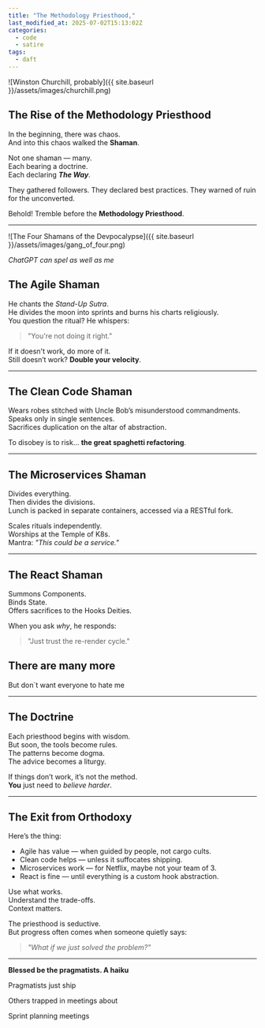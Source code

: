 ```yaml
---
title: "The Methodology Priesthood,"
last_modified_at: 2025-07-02T15:13:02Z
categories:
  - code
  - satire
tags:
  - daft
---
```


![Winston Churchill, probably]({{ site.baseurl }}/assets/images/churchill.png)

## The Rise of the Methodology Priesthood

In the beginning, there was chaos.  
And into this chaos walked the **Shaman**.

Not one shaman — many.  
Each bearing a doctrine.  
Each declaring **_The Way_**.

They gathered followers. They declared best practices. They warned of ruin for the unconverted.

Behold! Tremble before the **Methodology Priesthood**.

---

![The Four Shamans of the Devpocalypse]({{ site.baseurl }}/assets/images/gang_of_four.png)

_ChatGPT can spel as well as me_

## The Agile Shaman

He chants the _Stand-Up Sutra_.  
He divides the moon into sprints and burns his charts religiously.  
You question the ritual? He whispers:

> "You're not doing it right."

If it doesn't work, do more of it.  
Still doesn’t work? **Double your velocity**.

---

## The Clean Code Shaman

Wears robes stitched with Uncle Bob’s misunderstood commandments.  
Speaks only in single sentences.  
Sacrifices duplication on the altar of abstraction.

To disobey is to risk... **the great spaghetti refactoring**.

---

## The Microservices Shaman

Divides everything.  
Then divides the divisions.  
Lunch is packed in separate containers, accessed via a RESTful fork.

Scales rituals independently.  
Worships at the Temple of K8s.  
Mantra: _"This could be a service."_

---

## The React Shaman

Summons Components.  
Binds State.  
Offers sacrifices to the Hooks Deities.

When you ask _why_, he responds:

> "Just trust the re-render cycle."

## There are many more

But don`t want everyone to hate me

---

## The Doctrine

Each priesthood begins with wisdom.  
But soon, the tools become rules.  
The patterns become dogma.  
The advice becomes a liturgy.

If things don’t work, it’s not the method.  
**You** just need to _believe harder_.

---

## The Exit from Orthodoxy

Here’s the thing:

- Agile has value — when guided by people, not cargo cults.
- Clean code helps — unless it suffocates shipping.
- Microservices work — for Netflix, maybe not your team of 3.
- React is fine — until everything is a custom hook abstraction.

Use what works.  
Understand the trade-offs.  
Context matters.

The priesthood is seductive.  
But progress often comes when someone quietly says:

> _"What if we just solved the problem?"_

---

**Blessed be the pragmatists. A haiku**

Pragmatists just ship

Others trapped in meetings about

Sprint planning meetings
